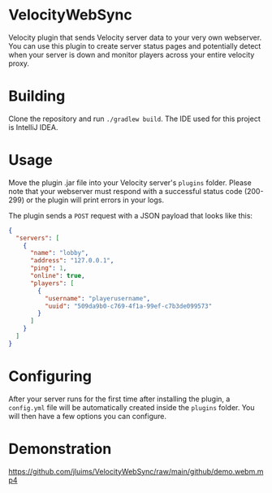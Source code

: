 # VelocityWebSync

Velocity plugin that sends Velocity server data to your very own webserver. You can use this plugin to create server status pages
and potentially detect when your server is down and monitor players across your entire velocity proxy.

# Building

Clone the repository and run `./gradlew build`. The IDE used for this project is IntelliJ IDEA.

# Usage

Move the plugin .jar file into your Velocity server's `plugins` folder. Please note that your webserver must respond
with a successful status code (200-299) or the plugin will print errors in your logs.

The plugin sends a `POST` request with a JSON payload that looks like this:
```json
{
  "servers": [
    {
      "name": "lobby",
      "address": "127.0.0.1",
      "ping": 1,
      "online": true,
      "players": [
        {
          "username": "playerusername",
          "uuid": "509da9b0-c769-4f1a-99ef-c7b3de099573"
        }
      ]
    }
  ]
}
```


# Configuring

After your server runs for the first time after installing the plugin, a `config.yml` file will be automatically created
inside the `plugins` folder. You will then have a few options you can configure.

# Demonstration

https://github.com/jluims/VelocityWebSync/raw/main/github/demo.webm.mp4